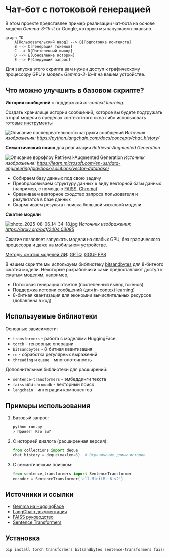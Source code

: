 # Чат-бот с потоковой генерацией

В этом проекте представлен пример реализации чат-бота на основе модели *Gemma-3-1b-it* от Google, которую мы запускаем локально. 

```mermaid
graph TD
    A[Пользовательский ввод] --> B[Подготовка контекста]
    B --> C[Генерация токенов]
    C --> D[Постепенный вывод]
    D --> E[Обновление истории]
    E --> F[Следующий запрос]
```

Для запуска этого скрипта вам нужен доступ к графическому процессору GPU и модель *Gemma-3-1b-it* на вашем устройстве.

## Что можно улучшить в базовом скрипте?

**История сообщений** с поддержкой *in-context learning*.

Создать хранилище истории сообщений, которое вы будете подгружать в input модели в пределах контекстного окна либо использовать [готовые инструменты](https://python.langchain.com/docs/concepts/chat_history/)

![Описание последовательности загрузки сообщений](https://python.langchain.com/assets/images/conversation_patterns-0e4c2311b54fae7412f74b1408615432.png)
*Источник изображения: https://python.langchain.com/docs/concepts/chat_history/*

**Семантический поиск** для реализации *Retrieval-Augmented Generation*

![Описание воркфлоу Retrieval-Augmented Generation](https://learn.microsoft.com/en-us/data-engineering/playbook/images/intro_file_processing.png)
*Источник изображения: https://learn.microsoft.com/en-us/data-engineering/playbook/solutions/vector-database/*

- Собираем базу данных под свою задачу
- Преобразовываем структуру данных к виду векторной базы данных (например, с помощью [FAISS](https://ai.meta.com/tools/faiss/), [Chroma](https://docs.trychroma.com/docs/overview/introduction))
- Сравниваем векторное сходство запроса пользователя и результатов в базе данных
- Скармливаем результат поиска большой языковой модели

**Сжатие модели**

![photo_2025-08-06_14-34-18.jpg](data:image/jpeg;base64,/9j/2wCEAAMEBAYFBgYGBgYHBgcGBwgIBwcICAgHCAcIBwgJCQkJCQkJCQkICwoLCAkJCwsLCwkKDAwMCgwLCwwNDA0MDAoBBgoKEA4QDxAQDxMQDxATExIPDxITFA8TDxMPFBUPDxERDw8VExESDxIRExMRFRURExIUExQSEhYWEo6Mjri4/v/CABEIAh0FAAMBEQACEQEDEQH/xAEHAAEAAgIDAQEAAAAAAAAAAAAABgcFCAMECQECAQEAAgMBAQAAAAAAAAAAAAAAAwUBAgQGBxAAAAUEAQMEAgMAAgMAAAAAAwQFBgcAAQIVFBAXMAgWQFARIBITYHCAGJCgEQACAQIGAwEBAQEBAAAAAAABAgMABAUQERJQYBMUIBUwkAagEgABAwEEAwsIBwcEAAMHBQABAAIDEQQSITETQVEQIjJSU2FxgZGhsRQj…iKlNtnCnyUu4L4c49lT5fyj8q7TjF2ebWac+ZYDv0dpJuExbP2zKkBeuqUzTm04O3IC+HOPdKcV8q7TjLcgDabMDgT7pXlGsDknWcRnP2RKbiUKJ/ugCSpZuj+8Q4vDBExYiOab3i6GoDMmWndwfoaWm4P0GBONBlzCLXLoFMgIirhPNpczSD4eDcm4LJ6Vk9KF3Az0TBcx8DMs306YfIP4s3TnIGBEQVBdBhzByPAEnReUgia8Lll0zCuN3Pop/K+PxrtPTHvDOykvaGCTzPXl1RYMbkc+6PGnmt26JEqnh3cqcZ8a7TwFQIEpXuBvwAnO57kSVDgjINkfB14BqA6oGndMf5PnAbl0Tg0uESMs43TP5i6GYMZkoA6oBuj+8Q4NQNydPknJiLwglzgkj7qqsGQkjmsxsZr9KKXOVKJOS5N+DyKN/dH3T+lluSJvKpEhkAO1KZo6AEVyc8P7xX7xRqJPMvDM7lZncompJ5z/AMNH/9k=)
*Источник изображения: https://arxiv.org/pdf/2404.03085*

Сжатие позволяет запускать модели на слабых GPU, без графического процессора и даже на мобильном устройстве.

[Методы сжатия моделей ИИ](https://huggingface.co/docs/transformers/en/quantization/concept_guide): [GPTQ](https://huggingface.co/docs/transformers/en/quantization/gptq), [GGUF](https://huggingface.co/docs/hub/en/gguf),[FP8](https://huggingface.co/docs/transformers/en/quantization/finegrained_fp8)

В нашем скрипте мы используем библиотеку [bitsandbytes](https://github.com/bitsandbytes-foundation/bitsandbytes) для 8-битного сжатия модели. Некоторые разработчики сами предоставляют доступ к сжатым моделям, например, 

- Потоковая генерация ответов (постепенный вывод токенов)
- Поддержка истории сообщений (для in-context learning)
- 8-битная квантизация для экономии вычислительных ресурсов (добавлена в код)


## Используемые библиотеки

Основные зависимости:
- `transformers` - работа с моделями HuggingFace
- `torch` - тензорные операции
- `bitsandbytes` - 8-битная квантизация
- `re` - обработка регулярных выражений
- `threading` и `queue` - многопоточность

Дополнительные библиотеки для расширений:
- `sentence-transformers` - эмбеддинги текста
- `faiss` или `chromadb` - векторный поиск
- `langchain` - интеграция компонентов

## Примеры использования

1. Базовый запрос:
   ```python
   python run.py
   > Привет! Кто ты?
   ```

2. С историей диалога (расширенная версия):
   ```python
   from collections import deque
   chat_history = deque(maxlen=5)  # Ограничение длины истории
   ```

3. С семантическим поиском:
   ```python
   from sentence_transformers import SentenceTransformer
   encoder = SentenceTransformer('all-MiniLM-L6-v2')
   ```

## Источники и ссылки

- [Gemma на HuggingFace](https://huggingface.co/google/gemma-3-1b-it)
- [LangChain документация](https://python.langchain.com/)
- [FAISS руководство](https://github.com/facebookresearch/faiss)
- [Sentence Transformers](https://www.sbert.net/)

## Установка

```bash
pip install torch transformers bitsandbytes sentence-transformers faiss-cpu
```
